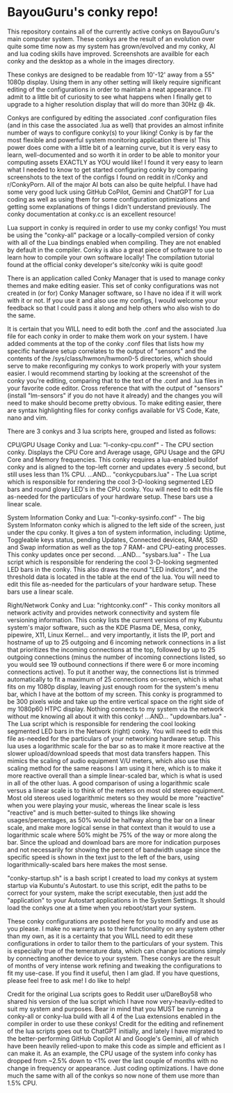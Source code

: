 # BayouGuru's conky repo!

This repository contains all of the currently active conkys on BayouGuru's main computer system.  These conkys are the result of an evolution over quite some time now as my system has grown/evolved and my conky, AI and lua coding skills have improved.  Screenshots are availble for each conky and the desktop as a whole in the images directory.

These conkys are designed to be readable from 10'-12' away from a 55" 1080p display.  Using them in any other setting will likely require significant editing of the configurations in order to maintain a neat appearance.  I'll admit to a little bit of curiosity to see what happens when I finally get to upgrade to a higher resolution display that will do more than 30Hz @ 4k.

Conkys are configured by editing the associated .conf configuration files (and in this case the associated .lua as well) that provides an almost infinite number of ways to configure conky(s) to your liking!  Conky is by far the most flexible and powerful system monitoring application there is! This power does come with a little bit of a learning curve, but it is very easy to learn, well-documented and so worth it in order to be able to monitor your computing assets EXACTLY as YOU would like!  I found it very easy to learn what I needed to know to get started configuring conky by comparing screenshots to the text of the configs I found on reddit in r/Conky and r/ConkyPorn. All of the major AI bots can also be quite helpful.  I have had some very good luck using GitHub CoPilot, Gemini and ChatGPT for Lua coding as well as using them for some configuration optimizations and getting some explanations of things I didn't understand previously.  The conky documentation at conky.cc is an excellent resource!

Lua support in conky is required in order to use my conky configs!  You must be using the "conky-all" package or a locally-compiled version of conky with all of the Lua bindings enabled when compiling.  They are not enabled by default in the compiler.  Conky is also a great piece of software to use to learn how to compile your own software locally!  The compilation tutorial found at the official conky developer's site/conky wiki is quite good!

There is an application called Conky Manager that is used to manage conky themes and make editing easier.  This set of conky configurations was not created in (or for) Conky Manager software, so I have no idea if it will work with it or not.  If you use it and also use my configs, I would welcome your feedback so that I could pass it along and help others who also wish to do the same.

It is certain that you WILL need to edit both the .conf and the associated .lua file for each conky in order to make them work on your system. I have added comments at the top of the conky .conf files that lists how my specific hardware setup correlates to the output of "sensors" and the contents of the /sys/class/hwmon/hwmon0-5 directories, which should serve to make reconfiguring my conkys to work properly with your system easier.  I would recommend starting by looking at the screenshot of the conky you're editing, comparing that to the text of the .conf and .lua files in your favorite code editor.  Cross reference that with the output of "sensors" (install "lm-sensors" if you do not have it already) and the changes you will need to make should become pretty obvious.  To make editing easier, there are syntax highlighting files for conky configs available for VS Code, Kate, nano and vim.  

There are 3 conkys and 3 lua scripts here, grouped and listed as follows:

CPU/GPU Usage Conky and Lua:
"l-conky-cpu.conf" - The CPU section conky.  Displays the CPU Core and Average usage, GPU Usage and the GPU Core and Memory frequencies. This conky requires a lua-enabled buildof conky and is aligned to the top-left corner and updates every .5 second, but still uses less than 1% CPU.
...AND...
"conkycpubars.lua" - The Lua script which is responsible for rendering the cool 3-D-looking segmented LED bars and round glowy LED's in the CPU conky.  You will need to edit this file as-needed for the particulars of your hardware setup.  These bars use a linear scale.

System Information Conky and Lua:
"l-conky-sysinfo.conf" - The big System Informaton conky which is aligned to the left side of the screen, just under the cpu conky. It gives a ton of system information, including: Uptime, Toggleable keys status, pending Updates, Connected devices, RAM, SSD and Swap information as well as the top 7 RAM- and CPU-eating processes.  This conky updates once per second.
...AND...
"sysbars.lua" - The Lua script which is responsible for rendering the cool 3-D-looking segmented LED bars in the conky.  This also draws the round "LED indictors", and the threshold data is located in the table at the end of the lua.  You will need to edit this file as-needed for the particulars of your hardware setup.  These bars use a linear scale.

Right/Network Conky and Lua:
"rightconky.conf" - This conky monitors all network activity and provides network connectivity and system file versioning information.  This conky  lists the current versions of my Kubuntu system's major software, such as the KDE Plasma DE, Mesa, conky, pipewire, X11, Linux Kernel... and very importantly, it lists the IP, port and hostname of up to 25 outgoing and 6 incoming network connections in a list that prioritizes the incoming connections at the top, followed by up to 25 outgoing connections (minus the number of incoming connections listed, so you would see 19 outbound connections if there were 6 or more incoming connections active).  To put it another way, the connections list is trimmed automatically to fit a maximum of 25 connections on-screen, which is what fits on my 1080p display, leaving just enough room for the system's menu bar, which I have at the bottom of my screen. This conky is programmed to be 300 pixels wide and take up the entire vertical space on the right side of my 1080p60 HTPC display.  Nothing connects to my system via the network without me knowing all about it with this conky!
...AND...
"updownbars.lua" - The Lua script which is responsible for rendering the cool looking segmented LED bars in the Network (right) conky.  You will need to edit this file as-needed for the particulars of your networking hardware setup.  This lua uses a logarithmic scale for the bar so as to make it more reactive at the slower upload/download speeds that most data transfers happen. This mimics the scaling of audio equipment V/U meters, which also use this scaling method for the same reasons I am using it here, which is to make it more reactive overall than a simple linear-scaled bar, which is what is used in all of the other luas.  A good comparison of using a logarithmic scale versus a linear scale is to think of the meters on most old stereo equipment.  Most old stereos used logarithmic meters so they would be more "reactive" when you were playing your music, whereas the linear scale is less "reactive" and is much better-suited to things like showing usages/percentages, as 50% would be halfway along the bar on a linear scale, and make more logical sense in that context than it would to use a logarithmic scale where 50% might be 75% of the way or more along the bar.  Since the upload and download bars are more for indication purposes and not necessarily for showing the percent of bandwidth usage since the specific speed is shown in the text just to the left of the bars, using logarithmically-scaled bars here makes the most sense.

"conky-startup.sh" is a bash script I created to load my conkys at system startup via Kubuntu's Autostart.  to use this script, edit the paths to be correct for your system, make the script executable, then just add the "application" to your Autostart applications in the System Settings. It should load the conkys one at a time when you reboot/start your system.

These conky configurations are posted here for you to modify and use as you please.  I make no warranty as to their functionality on any system other than my own, as it is a certainty that you WILL need to edit these configurations in order to tailor them to the particulars of your system.  This is especially true of the temerature data, which can change locations simply by connecting another device to your system.  These conkys are the result of months of very intense work refining and tweaking the configurations to fit my use-case.  If you find it useful, then I am glad.  If you have questions, please feel free to ask me!  I do like to help!

Credit for the original Lua scripts goes to Reddit user u/DareBoy58 who shared his version of the lua script which I have now very-heavily-edited to suit my system and purposes.  Bear in mind that you MUST be running a conky-all or conky-lua build with all 4 of the Lua extensions enabled in the compiler in order to use these conkys! Credit for the editing and refinement of the lua scripts goes out to ChatGPT initially, and lately I have migrated to the better-performing GitHub Copilot AI and Google's Gemini, all of which have been heavily relied-upon to make this code as simple and efficient as I can make it.  As an example, the CPU usage of the system info conky has dropped from ~2.5% down to <1% over the last couple of months with no change in frequency or appearance.  Just coding optimizations.  I have done much the same with all of the conkys so now none of them use more than 1.5% CPU.
